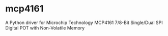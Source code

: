 # mcp4161
A Python driver for Microchip Technology MCP4161 7/8-Bit Single/Dual SPI Digital POT with Non-Volatile Memory
